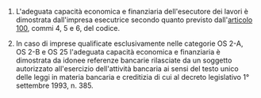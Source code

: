 1. L'adeguata capacità economica e finanziaria dell'esecutore dei lavori è dimostrata dall'impresa esecutrice secondo quanto previsto dall'[articolo 100](/index.html?article=articolo-100&version=2), commi 4, 5 e 6, del codice.

2. In caso di imprese qualificate esclusivamente nelle categorie OS 2-A, OS 2-B e OS 25 l'adeguata capacità economica e finanziaria è dimostrata da idonee referenze bancarie rilasciate da un soggetto autorizzato all'esercizio dell'attività bancaria ai sensi del testo unico delle leggi in materia bancaria e creditizia di cui al decreto legislativo 1° settembre 1993, n. 385.
